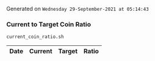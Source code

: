 Generated on `Wednesday 29-September-2021 at 05:14:43`

### Current to Target Coin Ratio
`current_coin_ratio.sh`

Date|Current|Target|Ratio
---|---|---|---
